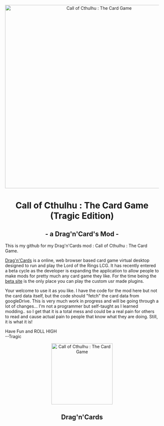 <p align="center">
<img width="600" src="https://i.imgur.com/INgewtQ.jpg" alt="Call of Cthulhu : The Card Game">
<h1 align="center">Call of Cthulhu : The Card Game (Tragic Edition)</h1>
<h2 align="center">- a Drag'n'Card's Mod -</h2>
</p>

This is my github for my Drag'n'Cards mod : Call of Cthulhu : The Card Game. 

[Drag'n'Cards](https://dragncards.com/lobby) is a online, web browser based card game virtual desktop designed to run and play the Lord of the Rings LCG. It has recently entered a beta cycle as the developer is expanding the application to allow people to make mods for pretty much any card game they like. For the time being the [beta site](https://beta.dragncards.com/lobby) is the only place you can play the custom usr made plugins.

Your welcome to use it as you like. I have the code for the mod here but not the card data itself, but the code should "fetch" the card data from googleDrive. This is very much work in progress and will be going through a lot of changes... I'm not a programmer but self-taught as I learned modding.. so I get that it is a total mess and could be a real pain for others to read and cause actual pain to people that know what they are doing. Still, it is what it is!

Have Fun and ROLL HIGH<br>
--Tragic

<p align="center">
<a href="https://dragncards.com/lobby">
  <img width="200" src="https://i.imgur.com/9NLqBPh.png" alt="Call of Cthulhu : The Card Game">
</a>
<h2 align="center">Drag'n'Cards</h1>
</p>
